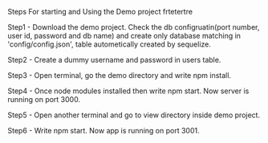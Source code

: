Steps For starting and Using the Demo project frtetertre




Step1 - Download the demo project. Check the db configruatin(port number, user id, password and db name) and create only database matching in 'config/config.json', table autometically created by sequelize.

Step2 - Create a dummy username and password in users table.

Step3 - Open terminal, go the demo directory and write npm install.

Step4 - Once node modules installed then write npm start. Now server is running on port 3000.

Step5 - Open another terminal and go to view directory inside demo project.

Step6 - Write npm start. Now app is running on port 3001.
